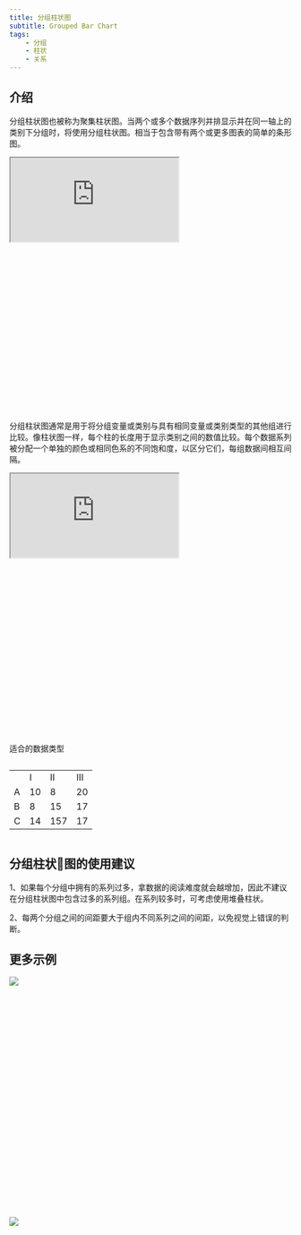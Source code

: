 ```yaml
---
title: 分组柱状图
subtitle: Grouped Bar Chart
tags:
	- 分组
	- 柱状
	- 关系
---
```


## 介绍

分组柱状图也被称为聚集柱状图。当两个或多个数据序列并排显示并在同一轴上的类别下分组时，将使用分组柱状图。相当于包含带有两个或更多图表的简单的条形图。

<div class="article-look-outside">
	<div class="article-look-inside" style="padding-bottom:60%">
	    <iframe class="article-look-content"
	    src="http://gallery.echartsjs.com/view-lite.html?cid=xr13FAH54f&v=1">
	    </iframe>
	</div>
</div>

分组柱状图通常是用于将分组变量或类别与具有相同变量或类别类型的其他组进行比较。像柱状图一样，每个柱的长度用于显示类别之间的数值比较。每个数据系列被分配一个单独的颜色或相同色系的不同饱和度，以区分它们，每组数据间相互间隔。

<div class="article-look-outside">
	<div class="article-look-inside" style="padding-bottom:65%">
	    <iframe class="article-look-content"
	    src="http://gallery.echartsjs.com/view-lite.html?cid=xry8WsXdOW&v=3">
	    </iframe>
	</div>
</div>

<div  class="datatype" style="overflow:hidden" width="180px">
<p style="font-size:14px;font-weight:500;margin: 0 0 13px 0;">适合的数据类型</p>
<table class="lefttable" style="width: 40%; float:left; margin-right:15px">
	<tr>
		<td> </td>
		<td>I</td>
        <td>II</td>
		 <td>III</td>
	</tr>
	<tr>
		<td>A</td>
		<td>10</td>
        <td>8</td>
		<td>20</td>
	</tr>
	<tr>
		<td>B</td>
		<td>8</td>
        <td>15</td>
		<td>17</td>
	</tr>
	<tr>
		<td>C</td>
		<td>14</td>
        <td>157</td>
		<td>17</td>
	</tr>
</table>

<!-- <div class="morechart" style="margin-top: 150px">
	<p style="font-size:14px;font-weight:500;margin: 0 0 8px 0">类似图表</p>
	<a href="" style="display:block;margin: 5px 0;font-size:12px">柱状图</a>
	<a href="" style="display:block;margin: 5px 0;font-size:12px">双向柱状图</a>
	<a href="" style="display:block;margin: 5px 0;font-size:12px">堆叠柱状图</a>
</div> -->
</div>

## 分组柱状图的使用建议

1、如果每个分组中拥有的系列过多，拿数据的阅读难度就会越增加，因此不建议在分组柱状图中包含过多的系列组。在系列较多时，可考虑使用堆叠柱状。

2、每两个分组之间的间距要大于组内不同系列之间的间距，以免视觉上错误的判断。

## 更多示例

<div class="more-charts-example">
	<div class="charts-example-one">
		<a href="http://gallery.echartsjs.com/view-lite.html?cid=multiple-y-axis">
			<div class="example-look-outside">
				<div class="article-look-inside" style="padding-bottom:81.90%">
				    <img class="article-look-content" src="./1group.png">
				</div>
			</div>
		</a>
	</div>
	<div class="charts-example-one">
		<a href="http://gallery.echartsjs.com/view-lite.html?cid=xBk7TY_hWx">
			<div class="example-look-outside">
				<div class="article-look-inside" style="padding-bottom:81.90%">
				    <img class="article-look-content" src="./2group.png">
				</div>
			</div>
		</a>
	</div>
</div>
